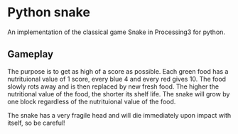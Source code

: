 # Python snake
An implementation of the classical game Snake in Processing3 for python. 

## Gameplay
The purpose is to get as high of a score as possible. Each green food has a nutrituional value of 1 score, every blue 4 and every red gives 10. The food slowly rots away and is then replaced by new fresh food. The higher the nutritional value of the food, the shorter its shelf life. The snake will grow by one block regardless of the nutrituional value of the food.

The snake has a very fragile head and will die immediately upon impact with itself, so be careful!
